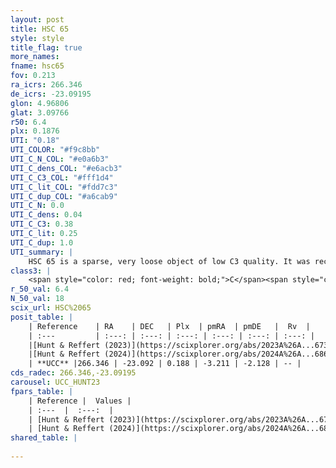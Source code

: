 ```yaml
---
layout: post
title: HSC 65
style: style
title_flag: true
more_names: 
fname: hsc65
fov: 0.213
ra_icrs: 266.346
de_icrs: -23.09195
glon: 4.96806
glat: 3.09766
r50: 6.4
plx: 0.1876
UTI: "0.18"
UTI_COLOR: "#f9c8bb"
UTI_C_N_COL: "#e0a6b3"
UTI_C_dens_COL: "#e6acb3"
UTI_C_C3_COL: "#fff1d4"
UTI_C_lit_COL: "#fdd7c3"
UTI_C_dup_COL: "#a6cab9"
UTI_C_N: 0.0
UTI_C_dens: 0.04
UTI_C_C3: 0.38
UTI_C_lit: 0.25
UTI_C_dup: 1.0
UTI_summary: |
    HSC 65 is a sparse, very loose object of low C3 quality. It was recently reported in the literature.<br><br><span style="color: #99180f; font-weight: bold;">Warning: </span>contains less than 25 stars with <i>P>0.5</i> estimated.
class3: |
    <span style="color: red; font-weight: bold;">C</span><span style="color: #FFC300; font-weight: bold;">B</span>
r_50_val: 6.4
N_50_val: 18
scix_url: HSC%2065
posit_table: |
    | Reference    | RA    | DEC   | Plx  | pmRA  | pmDE   |  Rv  |
    | :---         | :---: | :---: | :---: | :---: | :---: | :---: |
    |[Hunt & Reffert (2023)](https://scixplorer.org/abs/2023A%26A...673A.114H) | 266.351 | -23.095 | 0.198 | -3.214 | -2.15 | -- |
    |[Hunt & Reffert (2024)](https://scixplorer.org/abs/2024A%26A...686A..42H) | 266.351 | -23.095 | 0.198 | -3.214 | -2.15 | -- |
    | **UCC** |266.346 | -23.092 | 0.188 | -3.211 | -2.128 | -- | 
cds_radec: 266.346,-23.09195
carousel: UCC_HUNT23
fpars_table: |
    | Reference |  Values |
    | :---  |  :---:  |
    | [Hunt & Reffert (2023)](https://scixplorer.org/abs/2023A%26A...673A.114H) | `AV50=4.531, diffAV50=1.757, MOD50=13.329, logAge50=9.369` |
    | [Hunt & Reffert (2024)](https://scixplorer.org/abs/2024A%26A...686A..42H) | `MassJ=5058.41` |
shared_table: |
    
---
```

